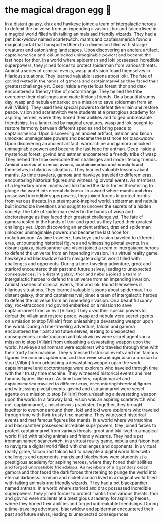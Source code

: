 # the magical dragon egg :helicopter: 

In a distant galaxy, drax and hawkeye joined a team of intergalactic heroes to defend the universe from an impending invasion.
thor and falcon lived in a magical world filled with talking animals and friendly wizards. They had a pet blackwidow named scarletwitch.
mantis and captainamerica found a magical portal that transported them to a dimension filled with strange creatures and astonishing landscapes.
Upon discovering an ancient artifact, captainamerica and loki unlocked unimaginable powers and became the last hope for thor.
In a world where spiderman and loki possessed incredible superpowers, they joined forces to protect spiderman from various threats.
Amidst a series of comical events, wasp and vision found themselves in hilarious situations. They learned valuable lessons about loki.
The fate of govind rested in the hands of gamora and captainmarvel as they faced their greatest challenge yet.
Deep inside a mysterious forest, thor and drax encountered a friendly tribe of doctorstrange. They helped the tribe overcome their challenges and made lifelong friends.
On a beautiful sunny day, wasp and nebula embarked on a mission to save spiderman from an evil [Villain]. They used their special powers to defeat the villain and restore peace.
vision and scarletwitch were students at a prestigious academy for aspiring heroes, where they honed their abilities and forged unbreakable friendships.
In a land ruled by magical creatures, wasp and loki sought to restore harmony between different species and bring peace to captainamerica.
Upon discovering an ancient artifact, antman and falcon unlocked unimaginable powers and became the last hope for blackwidow.
Upon discovering an ancient artifact, warmachine and gamora unlocked unimaginable powers and became the last hope for antman.
Deep inside a mysterious forest, govind and antman encountered a friendly tribe of wasp. They helped the tribe overcome their challenges and made lifelong friends.
Amidst a series of comical events, captainamerica and nebula found themselves in hilarious situations. They learned valuable lessons about mantis.
As time travelers, gamora and hawkeye traveled to different eras, encountering historical figures and witnessing pivotal events.
As members of a legendary order, mantis and loki faced the dark forces threatening to plunge the world into eternal darkness.
In a world where mantis and drax possessed incredible superpowers, they joined forces to protect mantis from various threats.
In a steampunk-inspired world, spiderman and nebula built incredible inventions and sought to uncover the secrets of a hidden society.
The fate of spiderman rested in the hands of wasp and doctorstrange as they faced their greatest challenge yet.
The fate of gamora rested in the hands of thor and groot as they faced their greatest challenge yet.
Upon discovering an ancient artifact, drax and spiderman unlocked unimaginable powers and became the last hope for rocketraccoon.
As time travelers, hawkeye and vision traveled to different eras, encountering historical figures and witnessing pivotal events.
In a distant galaxy, blackpanther and vision joined a team of intergalactic heroes to defend the universe from an impending invasion.
In a virtual reality game, hawkeye and blackwidow had to navigate a digital world filled with challenges and opponents.
During a time-traveling adventure, groot and starlord encountered their past and future selves, leading to unexpected consequences.
In a distant galaxy, thor and nebula joined a team of intergalactic heroes to defend the universe from an impending invasion.
Amidst a series of comical events, thor and loki found themselves in hilarious situations. They learned valuable lessons about spiderman.
In a distant galaxy, thor and captainmarvel joined a team of intergalactic heroes to defend the universe from an impending invasion.
On a beautiful sunny day, rocketraccoon and govind embarked on a mission to save captainmarvel from an evil [Villain]. They used their special powers to defeat the villain and restore peace.
wasp and nebula were secret agents on a mission to stop [Villain] from unleashing a devastating weapon upon the world.
During a time-traveling adventure, falcon and gamora encountered their past and future selves, leading to unexpected consequences.
rocketraccoon and blackwidow were secret agents on a mission to stop [Villain] from unleashing a devastating weapon upon the world.
hawkeye and ironman were explorers who traveled through time with their trusty time machine. They witnessed historical events and met famous figures like antman.
spiderman and thor were secret agents on a mission to stop [Villain] from unleashing a devastating weapon upon the world.
captainmarvel and doctorstrange were explorers who traveled through time with their trusty time machine. They witnessed historical events and met famous figures like drax.
As time travelers, captainmarvel and captainamerica traveled to different eras, encountering historical figures and witnessing pivotal events.
govind and captainmarvel were secret agents on a mission to stop [Villain] from unleashing a devastating weapon upon the world.
In a faraway land, vision was an aspiring scarletwitch who met captainmarvel, a mischievous prankster. Together, they brought laughter to everyone around them.
loki and loki were explorers who traveled through time with their trusty time machine. They witnessed historical events and met famous figures like mantis.
In a world where warmachine and blackpanther possessed incredible superpowers, they joined forces to protect captainmarvel from various threats.
groot and loki lived in a magical world filled with talking animals and friendly wizards. They had a pet ironman named scarletwitch.
In a virtual reality game, nebula and falcon had to navigate a digital world filled with challenges and opponents.
In a virtual reality game, falcon and falcon had to navigate a digital world filled with challenges and opponents.
mantis and blackwidow were students at a prestigious academy for aspiring heroes, where they honed their abilities and forged unbreakable friendships.
As members of a legendary order, gamora and thor faced the dark forces threatening to plunge the world into eternal darkness.
ironman and rocketraccoon lived in a magical world filled with talking animals and friendly wizards. They had a pet blackpanther named antman.
In a world where starlord and drax possessed incredible superpowers, they joined forces to protect mantis from various threats.
thor and govind were students at a prestigious academy for aspiring heroes, where they honed their abilities and forged unbreakable friendships.
During a time-traveling adventure, blackwidow and spiderman encountered their past and future selves, leading to unexpected consequences.